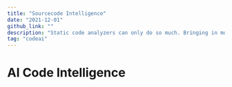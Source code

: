 ```yaml
---
title: "Sourcecode Intelligence"
date: "2021-12-01"
github_link: ""
description: "Static code analyzers can only do so much. Bringing in models that have a human-like intuition can unlock a vast amount of possibilities for developers."
tag: "codeai"
---
```


# AI Code Intelligence



